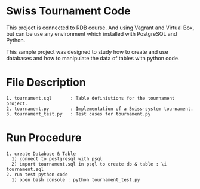 # Swiss Tournament Code
This project is connected to RDB course. And using Vagrant and Virtual Box, 
but can be use any environment which installed with PostgreSQL and Python. 

This sample project was designed to study how to create and use databases and 
how to manipulate the data of tables with python code.

# File Description
    1. tournament.sql       : Table definistions for the tournament project.
    2. tournament.py        : Implementation of a Swiss-system tournament.
    3. tournament_test.py   : Test cases for tournament.py

# Run Procedure
    1. create Database & Table
      1) connect to postgresql with psql
      2) import tournament.sql in psql to create db & table : \i tournament.sql
    2. run test python code 
      1) open bash console : python tournament_test.py


